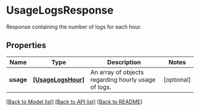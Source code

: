 # UsageLogsResponse

Response containing the number of logs for each hour.
## Properties
Name | Type | Description | Notes
------------ | ------------- | ------------- | -------------
**usage** | [**[UsageLogsHour]**](UsageLogsHour.md) | An array of objects regarding hourly usage of logs. | [optional] 

[[Back to Model list]](README.md#documentation-for-models) [[Back to API list]](README.md#documentation-for-api-endpoints) [[Back to README]](README.md)


